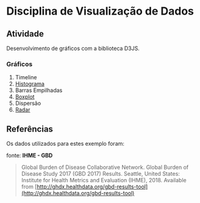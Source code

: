 # Disciplina de Visualização de Dados

## Atividade

Desenvolvimento de gráficos com a biblioteca D3JS.

### Gráficos

1. Timeline
2. [Histograma](histograma.html)
3. Barras Empilhadas
4. [Boxplot](boxplot.html)
5. Dispersão
6. [Radar](radar.html)

## Referências

Os dados utilizados para estes exemplo foram:

fonte: **IHME - GBD**
> Global Burden of Disease Collaborative Network.
> Global Burden of Disease Study 2017 (GBD 2017) Results.
> Seattle, United States: Institute for Health Metrics and Evaluation (IHME), 2018.
> Available from [http://ghdx.healthdata.org/gbd-results-tool](http://ghdx.healthdata.org/gbd-results-tool)
